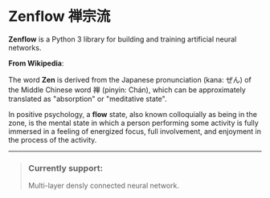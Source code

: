 # Zenflow 禅宗流

**Zenflow** is a Python 3 library for building and training artificial neural networks.

**From Wikipedia**:

The word **Zen** is derived from the Japanese pronunciation (kana: ぜん) of the Middle Chinese word 禅 (pinyin: Chán), which can be approximately translated as "absorption" or "meditative state".

In positive psychology, a **flow** state, also known colloquially as being in the zone, is the mental state in which a person performing some activity is fully immersed in a feeling of energized focus, full involvement, and enjoyment in the process of the activity.

---

> ### Currently support:
> Multi-layer densly connected neural network.
> 

